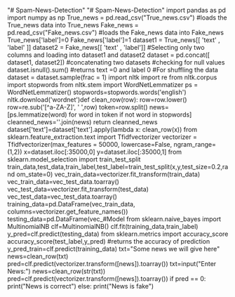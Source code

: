 "# Spam-News-Detection" 
"# Spam-News-Detection" 
import pandas as pd
import numpy as np
True_news = pd.read_csv("True_news.csv") 
#loads the True_news data into True_news
Fake_news = pd.read_csv("Fake_news.csv")
#loads the Fake_news data into Fake_news
True_news['label']=0
Fake_news['label']=1
dataset1 = True_news[[ 'text' , 'label' ]]
dataset2 = Fake_news[[ 'text' , 'label']]
#Selecting only two columns and loading into dataset1 and dataset2 
dataset = pd.concat([ dataset1, dataset2])
#concatenating two datasets 
#checking for null values
dataset.isnull().sum()          #returns text =0 and label 0
#For shuffling the data
dataset = dataset.sample(frac = 1)
import nltk
import re
from nltk.corpus import stopwords
from nltk.stem import WordNetLemmatizer ps = WordNetLemmatizer()
stopwords=stopwords.words('english') nltk.download('wordnet')def clean_row(row):
row=row.lower()
row=re.sub('[^a-ZA-Z]', ' ',row)
token=row.split()
news=[ps.lemmatize(word) for word in token if not word in stopwords] cleanned_news=''.join(news)
return cleanned_news
dataset['text']=dataset['text'].apply(lambda x: clean_row(x))
from sklearn.feature_extraction.text import Tfidfvectorizer
vectorizer = Tfidfvectorizer(max_features = 50000, lowercase=False, 
ngram_range=(1,2))
x=dataset.iloc[:35000,0]
y=dataset.iloc[:35000,1]
from sklearn.model_selection import train_test_split
train_data,test_data,train_label,test_label=train_test_split(x,y,test_size=0.2,rand om_state=0)
vec_train_data=vectorizer.fit_transform(train_data) vec_train_data=vec_test_data.toarray()
vec_test_data=vectorizer.fit_transform(test_data) vec_test_data=vec_test_data.toarray() training_data=pd.DataFrame(vec_train_data, columns=vectorizer.get_feature_names()) testing_data=pd.DataFrame(vec_#Model
from sklearn.naive_bayes import MultinomialNB
clf=MultinomialNB()
clf.fit(training_data,train_label)
y_pred=clf.predict(testing_data)
from sklearn.metrics import accuracy_score
accuracy_score(test_label,y_pred)    #returns the accuracy of prediction y_pred_train=clf.predict(training_data)
txt="Some news we will give here"
news=clean_row(txt)
pred=clf.predict(vectorizer.transform([news]).toarray()) txt=input("Enter News:")
news=clean_row(str(txt))
pred=clf.predict(vectorizer.transform([news]).toarray()) if pred == 0:
print("News is correct") else:
print("News is fake")  
